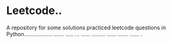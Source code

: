 # Leetcode..
A repository for some solutions practiced leetcode questions in Python.................. ....... ..... ... ...... ......... ...... ....... ...... .
